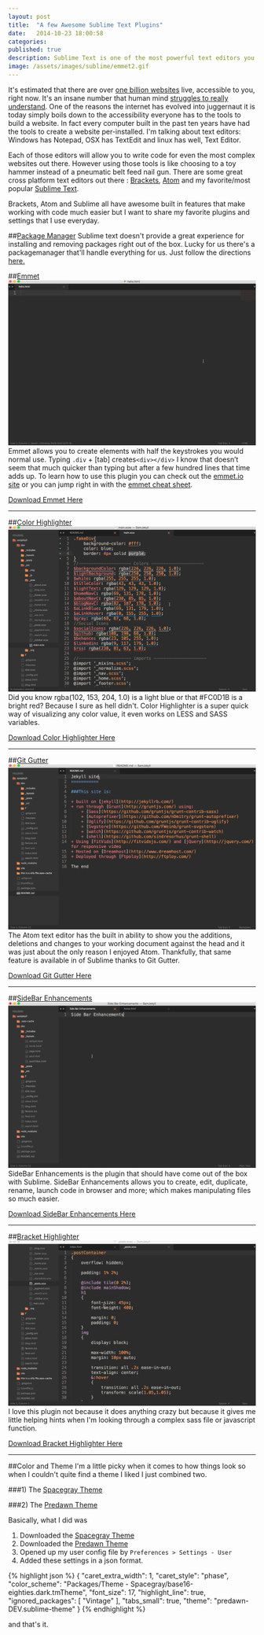 ```yaml
---
layout: post
title:  "A few Awesome Sublime Text Plugins"
date:   2014-10-23 18:00:58
categories:
published: true
description: Sublime Text is one of the most powerful text editors you can use, but with a little extra work you can make it even better.
image: /assets/images/sublime/emmet2.gif
---
```


It's estimated that there are over [one billion websites](http://www.internetlivestats.com/total-number-of-websites/) live, accessible to you, right now. It's an insane number that human mind [struggles to really understand](http://spacecollective.org/TheUndying/5970/Big-numbers-and-the-human-mind). One of the reasons the internet has evolved into juggernaut it is today simply boils down to the accessibility everyone has to the tools to build a website.  In fact every computer built in the past ten years have had the tools to create a website per-installed.  I'm talking about text editors: Windows has Notepad, OSX has TextEdit and linux has well, Text Editor.  

Each of those editors will allow you to write code for even the most complex websites out there.  However using those tools is like choosing to a toy hammer instead of a pneumatic belt feed nail gun.  There are some great cross platform text editors out there : [Brackets](http://brackets.io/), [Atom](https://atom.io/) and my favorite/most popular [Sublime Text](http://www.sublimetext.com/).

Brackets, Atom and Sublime all have awesome built in features that make working with code much easier but I want to share my favorite plugins and settings that I use everyday.

##[Package Manager](https://sublime.wbond.net/installation)
Sublime text doesn't provide a great experience for installing and removing packages right out of the box.  Lucky for us there's a packagemanager that'll handle everything for us.  Just follow the directions [here.](https://sublime.wbond.net/installation)

##[Emmet](http://emmet.io/)
![Emmet](/assets/images/sublime/emmet2.gif)
Emmet allows you to create elements with half the keystrokes you would normal use.  Typing ```.div``` + [tab] creates```<div></div>``` I know that doesn’t seem that much quicker than typing but after a few hundred lines that time adds up. To learn how to use this plugin you can check out the [emmet.io site](http://emmet.io) or you can jump right in with the [emmet cheat sheet](http://docs.emmet.io/cheat-sheet/).

[Download Emmet Here](https://sublime.wbond.net/packages/Emmet)

-----

##[Color Highlighter](https://sublime.wbond.net/packages/Color%20Highlighter)
![Color](/assets/images/sublime/color.gif)
Did you know rgba(102, 153, 204, 1.0) is a light blue or that #FC0D1B is a bright red? Because I sure as hell didn't.  Color Highlighter is a super quick way of visualizing any color value, it even works on LESS and SASS variables.

[Download Color Highlighter Here](https://sublime.wbond.net/packages/Color%20Highlighter)

-----

##[Git Gutter](https://sublime.wbond.net/packages/Color%20Highlighter)
![GitGutter](/assets/images/sublime/gitGutter.gif)
The Atom text editor has the built in ability to show you the additions, deletions and changes to your working document against the head and it was just about the only reason I enjoyed Atom.  Thankfully, that same feature is available in of Sublime thanks to Git Gutter.

[Download Git Gutter Here](https://sublime.wbond.net/packages/GitGutter)

-----

##[SideBar Enhancements](https://github.com/titoBouzout/SideBarEnhancements)
![Sidemenu](/assets/images/sublime/sidemenu.gif)
SideBar Enhancements is the plugin that should have come out of the box with Sublime.  SideBar Enhancements allows you to create, edit, duplicate, rename, launch code in browser and more; which makes manipulating files so much easier.

[Download SideBar Enhancements Here](https://sublime.wbond.net/packages/GitGutter)


-----

##[Bracket Highlighter](https://sublime.wbond.net/packages/BracketHighlighter)
![Brackets](/assets/images/sublime/bracket.gif)
I love this plugin not because it does anything crazy but because it gives me little helping hints when I'm looking through a complex sass file or javascript function.

[Download Bracket Highlighter Here](https://sublime.wbond.net/packages/BracketHighlighter)


-----

##Color and Theme
I'm a little picky when it comes to how things look so when I couldn't quite find a theme I liked I just combined two.

###1) The [Spacegray Theme](https://sublime.wbond.net/packages/Theme%20-%20Spacegray)

###2) The [Predawn Theme](https://sublime.wbond.net/packages/Predawn)

Basically, what I did was

1. Downloaded the [Spacegray Theme](https://sublime.wbond.net/packages/Theme%20-%20Spacegray)
2. Downloaded the [Predawn Theme](https://sublime.wbond.net/packages/Predawn)
3. Opened up my user config file by ```Preferences > Settings - User ```
4. Added these settings in a json format.

{% highlight json %}
{
	"caret_extra_width": 1,
	"caret_style": "phase",
	"color_scheme": "Packages/Theme - Spacegray/base16-eighties.dark.tmTheme",
	"font_size": 17,
	"highlight_line": true,
	"ignored_packages":
	[
		"Vintage"
	],
	"tabs_small": true,
	"theme": "predawn-DEV.sublime-theme"
}
{% endhighlight %}

and that's it.
